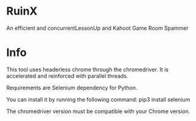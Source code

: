 # RuinX
An efficient and concurrentLessonUp and Kahoot Game Room Spammer

# Info
This tool uses headerless chrome through the chromedriver. It is accelerated and reinforced with parallel threads.

Requirements are Selenium dependency for Python.

You can install it by running the following command:
pip3 install selenium

The chromedriver version must be compatible with your Chrome version.
